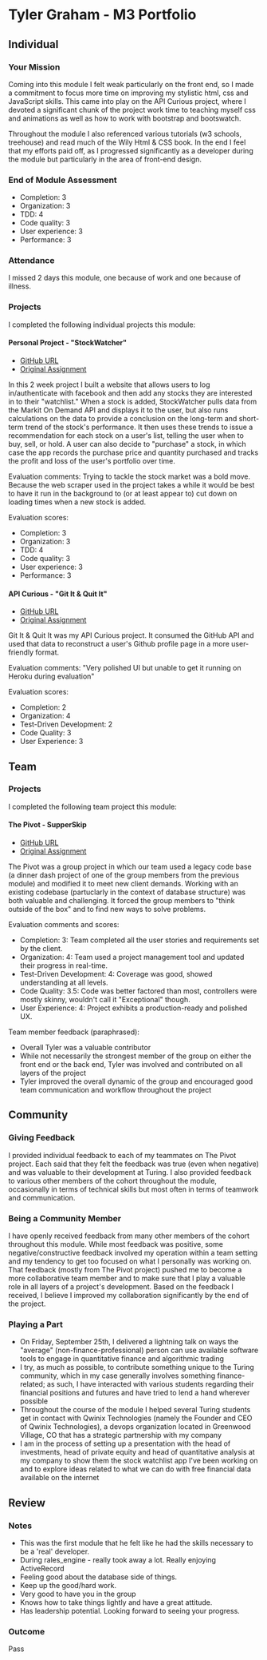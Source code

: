 # Tyler Graham - M3 Portfolio

## Individual

### Your Mission

Coming into this module I felt weak particularly on the front end, so I made a commitment to focus more time on improving my stylistic html, css and JavaScript skills. This came into play on the API Curious project, where I devoted a significant chunk of the project work time to teaching myself css and animations as well as how to work with bootstrap and bootswatch.

Throughout the module I also referenced various tutorials (w3 schools, treehouse) and read much of the Wily Html & CSS book. In the end I feel that my efforts paid off, as I progressed significantly as a developer during the module but particularly in the area of front-end design.

### End of Module Assessment

+ Completion: 3
+ Organization: 3
+ TDD: 4
+ Code quality: 3
+ User experience: 3
+ Performance: 3

### Attendance

I missed 2 days this module, one because of work and one because of illness.

### Projects

I completed the following individual projects this module:

#### Personal Project - "StockWatcher"

* [GitHub URL](https://github.com/tgraham777/stock_watcher)
* [Original Assignment](https://github.com/turingschool/lesson_plans/blob/master/ruby_03-professional_rails_applications/self_directed_project.md)

In this 2 week project I built a website that allows users to log in/authenticate with facebook and then add any stocks they are interested in to their "watchlist." When a stock is added, StockWatcher pulls data from the Markit On Demand API and displays it to the user, but also runs calculations on the data to provide a conclusion on the long-term and short-term trend of the stock's performance. It then uses these trends to issue a recommendation for each stock on a user's list, telling the user when to buy, sell, or hold. A user can also decide to "purchase" a stock, in which case the app records the purchase price and quantity purchased and tracks the profit and loss of the user's portfolio over time.

Evaluation comments: Trying to tackle the stock market was a bold move. Because the web scraper used in the project takes a while it would be best to have it run in the background to (or at least appear to) cut down on loading times when a new stock is added.

Evaluation scores:
+ Completion: 3
+ Organization: 3
+ TDD: 4
+ Code quality: 3
+ User experience: 3
+ Performance: 3

#### API Curious - "Git It & Quit It"

* [GitHub URL](https://github.com/tgraham777/git-it-and-quit-it)
* [Original Assignment](https://github.com/turingschool/lesson_plans/blob/master/ruby_03-professional_rails_applications/apicurious.md)

Git It & Quit It was my API Curious project. It consumed the GitHub API and used that data to reconstruct a user's Github profile page in a more user-friendly format.

Evaluation comments: "Very polished UI but unable to get it running on Heroku during evaluation"

Evaluation scores:
+ Completion: 2
+ Organization: 4
+ Test-Driven Development: 2
+ Code Quality: 3
+ User Experience: 3

## Team

### Projects

I completed the following team project this module:

#### The Pivot - SupperSkip

* [GitHub URL](https://github.com/mrjaimisra/the_pivot)
* [Original Assignment](https://github.com/turingschool/lesson_plans/blob/master/ruby_03-professional_rails_applications/the_pivot.md)

The Pivot was a group project in which our team used a legacy code base (a dinner dash project of one of the group members from the previous module) and modified it to meet new client demands. Working with an existing codebase (partuclarly in the context of database structure) was both valuable and challenging. It forced the group members to "think outside of the box" and to find new ways to solve problems.

Evaluation comments and scores:
+ Completion: 3: Team completed all the user stories and requirements set by the client.
+ Organization: 4: Team used a project management tool and updated their progress in real-time.
+ Test-Driven Development: 4: Coverage was good, showed understanding at all levels.
+ Code Quality: 3.5: Code was better factored than most, controllers were mostly skinny, wouldn't call it "Exceptional" though.
+ User Experience: 4: Project exhibits a production-ready and polished UX.

Team member feedback (paraphrased):
+ Overall Tyler was a valuable contributor
+ While not necessarily the strongest member of the group on either the front end or the back end, Tyler was involved and contributed on all layers of the project
+ Tyler improved the overall dynamic of the group and encouraged good team communication and workflow throughout the project

## Community

### Giving Feedback

I provided individual feedback to each of my teammates on The Pivot project. Each said that they felt the feedback was true (even when negative) and was valuable to their development at Turing. I also provided feedback to various other members of the cohort throughout the module, occasionally in terms of technical skills but most often in terms of teamwork and communication.

### Being a Community Member

I have openly received feedback from many other members of the cohort throughout this module. While most feedback was positive, some negative/constructive feedback involved my operation within a team setting and my tendency to get too focused on what I personally was working on. That feedback (mostly from The Pivot project) pushed me to become a more collaborative team member and to make sure that I play a valuable role in all layers of a project's development. Based on the feedback I received, I believe I improved my collaboration significantly by the end of the project.

### Playing a Part

+ On Friday, September 25th, I delivered a lightning talk on ways the "average" (non-finance-professional) person can use available software tools to engage in quantitative finance and algorithmic trading
+ I try, as much as possible, to contribute something unique to the Turing community, which in my case generally involves something finance-related; as such, I have interacted with various students regarding their financial positions and futures and have tried to lend a hand wherever possible
+ Throughout the course of the module I helped several Turing students get in contact with Qwinix Technologies (namely the Founder and CEO of Qwinix Technologies), a devops organization located in Greenwood Village, CO that has a strategic partnership with my company
+ I am in the process of setting up a presentation with the head of investments, head of private equity and head of quantitative analysis at my company to show them the stock watchlist app I've been working on and to explore ideas related to what we can do with free financial data available on the internet

## Review

### Notes

* This was the first module that he felt like he had the skills necessary to be a 'real' developer.
* During rales_engine - really took away a lot. Really enjoying ActiveRecord 
* Feeling good about the database side of things. 
* Keep up the good/hard work.
* Very good to have you in the group
* Knows how to take things lightly and have a great attitude. 
* Has leadership potential. Looking forward to seeing your progress. 


### Outcome

Pass
